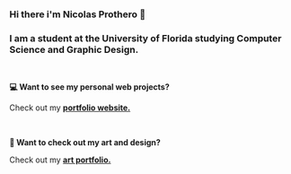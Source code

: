 ### Hi there i'm **Nicolas Prothero** 👋

### I am a student at the University of Florida studying **Computer Science** and **Graphic Design**.
<br>

**💻 Want to see my personal web projects?**

Check out my [**portfolio website.**](https://nicolasprothero.com)

<br>


**🎨 Want to check out my art and design?**

Check out my [**art portfolio.**](https://instagram.com/nic_hase)
